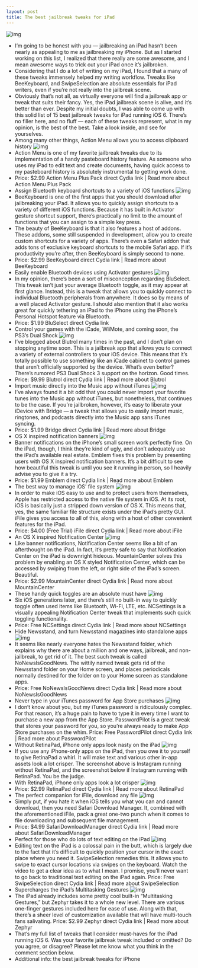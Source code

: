 ```yaml
---
layout: post
title: The best jailbreak tweaks for iPad
---
```

![img](http://media.idownloadblog.com/wp-content/uploads/2013/03/Creating-The-Perfect-iPad.jpg)
* I’m going to be honest with you — jailbreaking an iPad hasn’t been nearly as appealing to me as jailbreaking my iPhone. But as I started working on this list, I realized that there really are some awesome, and I mean awesome ways to trick out your iPad once it’s jailbroken.
* Considering that I do a lot of writing on my iPad, I found that a many of these tweaks immensely helped my writing workflow. Tweaks like BeeKeyboard, and SwipeSelection are absolute essentials for iPad writers, even if you’re not really into the jailbreak scene.
* Obviously that’s not all, as virtually everyone will find a jailbreak app or tweak that suits their fancy. Yes, the iPad jailbreak scene is alive, and it’s better than ever. Despite my initial doubts, I was able to come up with this solid list of 15 best jailbreak tweaks for iPad running iOS 6. There’s no filler here, and no fluff — each of these tweaks represent, what in my opinion, is the best of the best. Take a look inside, and see for yourselves.
* Among many other things, Action Menu allows you to access clipboard history
![img](http://media.idownloadblog.com/wp-content/uploads/2013/03/Best-iPad-Jailbreak-Apps-Action-Menu.png)
* Action Menu is one of my favorite jailbreak tweaks due to its implementation of a handy pasteboard history feature. As someone who uses my iPad to edit text and create documents, having quick access to my pasteboard history is absolutely instrumental to getting work done.
* Price: $2.99 Action Menu Plus Pack direct Cydia link | Read more about Action Menu Plus Pack
* Assign Bluetooth keyboard shortcuts to a variety of iOS functions
![img](http://media.idownloadblog.com/wp-content/uploads/2013/03/Best-iPad-Jailbreak-Apps-BeeKeyboard.png)
* BeeKeyboard is one of the first apps that you should download after jailbreaking your iPad. It allows you to quickly assign shortcuts to a variety of different iOS functions. Because it has built in Activator gesture shortcut support, there’s practically no limit to the amount of functions that you can assign to a simple key press.
* The beauty of BeeKeyboard is that it also features a host of addons. These addons, some still suspended in development, allow you to create custom shortcuts for a variety of apps. There’s even a Safari addon that adds tons of exclusive keyboard shortcuts to the mobile Safari app. If it’s productivity you’re after, then BeeKeyboard is simply second to none.
* Price: $2.99 BeeKeyboard direct Cydia link | Read more about BeeKeyboard
* Easily enable Bluetooth devices using Activator gestures
![img](http://media.idownloadblog.com/wp-content/uploads/2013/03/Best-iPad-Jailbreak-Apps-BluSelect.png)
* In my opinion, there’s been a sort of misconception regarding BluSelect. This tweak isn’t just your average Bluetooth toggle, as it may appear at first glance. Instead, this is a tweak that allows you to quickly connect to individual Bluetooth peripherals from anywhere. It does so by means of a well placed Activator gesture. I should also mention that it also works great for quickly tethering an iPad to the iPhone using the iPhone’s Personal Hotspot feature via Bluetooth.
* Price: $1.99 BluSelect direct Cydia link
* Control your games with the iCade, WiiMote, and coming soon, the PS3’s Dual Shock
![img](http://media.idownloadblog.com/wp-content/uploads/2013/03/Best-iPad-Jailbreak-Apps-Blutrol.png)
* I’ve blogged about Blutrol many times in the past, and I don’t plan on stopping anytime soon. This is a jailbreak app that allows you to connect a variety of external controllers to your iOS device. This means that it’s totally possible to use something like an iCade cabinet to control games that aren’t officially supported by the device. What’s even better? There’s rumored PS3 Dual Shock 3 support on the horizon. Good times.
* Price: $9.99 Blutrol direct Cydia link | Read more about Blutrol
* Import music directly into the Music app without iTunes
![img](http://media.idownloadblog.com/wp-content/uploads/2013/03/Best-iPad-Jailbreak-Apps-Bridge.png)
* I’ve always found it a bit odd that you could never import your favorite tunes into the Music app without iTunes, but nonetheless, that continues to be the case. If you’re jailbroken, however, it’s easy to liberate your iDevice with Bridge — a tweak that allows you to easily import music, ringtones, and podcasts directly into the Music app sans iTunes syncing.
* Price: $1.99 Bridge direct Cydia link | Read more about Bridge
* OS X inspired notification banners
![img](http://media.idownloadblog.com/wp-content/uploads/2013/03/Best-iPad-Jailbreak-Apps-Emblem.png)
* Banner notifications on the iPhone’s small screen work perfectly fine. On the iPad, though, I think they’re kind of ugly, and don’t adequately use the iPad’s available real estate. Emblem fixes this problem by presenting users with OS X inspired notification banners. It’s a bit difficult to see how beautiful this tweak is until you see it running in person, so I heavily advise you to give it a try.
* Price: $1.99 Emblem direct Cydia link | Read more about Emblem
* The best way to manage iOS’ file system
![img](http://media.idownloadblog.com/wp-content/uploads/2013/03/Best-iPad-Jailbreak-Apps-iFile.png)
* In order to make iOS easy to use and to protect users from themselves, Apple has restricted access to the native file system in iOS. At its root, iOS is basically just a stripped down version of OS X. This means that, yes, the same familiar file structure exists under the iPad’s pretty GUI. iFile gives you access to all of this, along with a host of other convenient features for the iPad.
* Price: $4.00 (Free Trial) iFile direct Cydia link | Read more about iFile
* An OS X inspired Notification Center
![img](http://media.idownloadblog.com/wp-content/uploads/2013/03/Best-iPad-Jailbreak-Apps-MountainCenter.png)
* Like banner notifications, Notification Center seems like a bit of an afterthought on the iPad. In fact, it’s pretty safe to say that Notification Center on the iPad is downright hideous. MountainCenter solves this problem by enabling an OS X styled Notification Center, which can be accessed by swiping from the left, or right side of the iPad’s screen. Beautiful.
* Price: $2.99 MountainCenter direct Cydia link | Read more about MountainCenter
* These handy quick toggles are an absolute must have
![img](http://media.idownloadblog.com/wp-content/uploads/2013/03/Best-iPad-Jailbreak-Apps-NCSettings.png)
* Six iOS generations later, and there’s still no built-in way to quickly toggle often used items like Bluetooth, Wi-Fi, LTE, etc. NCSettings is a visually appealing Notification Center tweak that implements such quick toggling functionality.
* Price: Free NCSettings direct Cydia link | Read more about NCSettings
* Hide Newsstand, and turn Newsstand magazines into standalone apps
![img](http://media.idownloadblog.com/wp-content/uploads/2013/03/Best-iPad-Jailbreak-Apps-NoNewsIsGoodNews.png)
* It seems like nearly everyone hates the Newsstand folder, which explains why there are about a million and one ways, jailbreak, and non-jailbreak, to get rid of it. The best such tweak is called NoNewsIsGoodNews. The wittily named tweak gets rid of the Newsstand folder on your Home screen, and places periodicals normally destined for the folder on to your Home screen as standalone apps.
* Price: Free NoNewsIsGoodNews direct Cydia link | Read more about NoNewsIsGoodNews
* Never type in your iTunes password for App Store purchases
![img](http://media.idownloadblog.com/wp-content/uploads/2013/03/Best-iPad-Jailbreak-Apps-32.png)
* I don’t know about you, but my iTunes password is ridiculously complex. For that reason, it’s a huge pain to have to type it in every time I want to purchase a new app from the App Store. PasswordPilot is a great tweak that stores your password for you, so you’re always ready to make App Store purchases on the whim. Price: Free PasswordPilot direct Cydia link | Read more about PasswordPilot
* Without RetinaPad, iPhone only apps look nasty on the iPad
![img](http://media.idownloadblog.com/wp-content/uploads/2013/03/Best-iPad-Jailbreak-Apps-Without-RetinaPad.png)
* If you use any iPhone-only apps on the iPad, then you owe it to yourself to give RetinaPad a whirl. It will make text and various other in-app assets look a lot crisper. The screenshot above is Instagram running without RetinaPad, and the screenshot below if Instagram running with RetinaPad. You be the judge.
* With RetinaPad, iPhone only apps look a lot crisper
![img](http://media.idownloadblog.com/wp-content/uploads/2013/03/Best-iPad-Jailbreak-Apps-With-RetinaPad.png)
* Price: $2.99 RetinaPad direct Cydia link | Read more about RetinaPad
* The perfect companion for iFile, download any file
![img](http://media.idownloadblog.com/wp-content/uploads/2013/03/Best-iPad-Jailbreak-Apps-SafariDownloadManager.png)
* Simply put, if you hate it when iOS tells you what you can and cannot download, then you need Safari Download Manager. It, combined with the aforementioned iFile, pack a great one-two punch when it comes to file downloading and subsequent file management.
* Price: $4.99 SafariDownloadManager direct Cydia link | Read more about SafariDownloadManager
* Perfect for those who do lots of text editing on the iPad
![img](http://media.idownloadblog.com/wp-content/uploads/2013/03/Best-iPad-Jailbreak-Apps-SwipeSelection.png)
* Editing text on the iPad is a colossal pain in the butt, which is largely due to the fact that it’s difficult to quickly position your cursor in the exact place where you need it. SwipeSelection remedies this. It allows you to swipe to exact cursor locations via swipes on the keyboard. Watch the video to get a clear idea as to what I mean. I promise, you’ll never want to go back to traditional text editing on the iPad again. Price: Free SwipeSelection direct Cydia link | Read more about SwipeSelection
* Supercharges the iPad’s Multitasking Gestures
![img](http://media.idownloadblog.com/wp-content/uploads/2013/03/Best-iPad-Jailbreak-Apps-Zephyr.png)
* The iPad already includes some pretty cool built-in “Multitasking Gestures,” but Zephyr takes it to a whole new level. There are various one-finger gestures included here for ease of use. Along with that, there’s a sheer level of customization available that will have multi-touch fans salivating. Price: $2.99 Zephyr direct Cydia link | Read more about Zephyr
* That’s my full list of tweaks that I consider must-haves for the iPad running iOS 6. Was your favorite jailbreak tweak included or omitted? Do you agree, or disagree? Please let me know what you think in the comment section below.
* Additional info: the best jailbreak tweaks for iPhone


